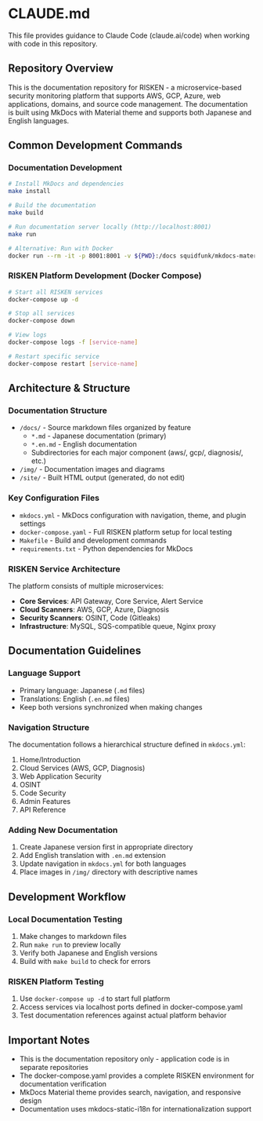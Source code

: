 # CLAUDE.md

This file provides guidance to Claude Code (claude.ai/code) when working with code in this repository.

## Repository Overview

This is the documentation repository for RISKEN - a microservice-based security monitoring platform that supports AWS, GCP, Azure, web applications, domains, and source code management. The documentation is built using MkDocs with Material theme and supports both Japanese and English languages.

## Common Development Commands

### Documentation Development
```bash
# Install MkDocs and dependencies
make install

# Build the documentation
make build

# Run documentation server locally (http://localhost:8001)
make run

# Alternative: Run with Docker
docker run --rm -it -p 8001:8001 -v ${PWD}:/docs squidfunk/mkdocs-material
```

### RISKEN Platform Development (Docker Compose)
```bash
# Start all RISKEN services
docker-compose up -d

# Stop all services
docker-compose down

# View logs
docker-compose logs -f [service-name]

# Restart specific service
docker-compose restart [service-name]
```

## Architecture & Structure

### Documentation Structure
- `/docs/` - Source markdown files organized by feature
  - `*.md` - Japanese documentation (primary)
  - `*.en.md` - English documentation
  - Subdirectories for each major component (aws/, gcp/, diagnosis/, etc.)
- `/img/` - Documentation images and diagrams
- `/site/` - Built HTML output (generated, do not edit)

### Key Configuration Files
- `mkdocs.yml` - MkDocs configuration with navigation, theme, and plugin settings
- `docker-compose.yaml` - Full RISKEN platform setup for local testing
- `Makefile` - Build and development commands
- `requirements.txt` - Python dependencies for MkDocs

### RISKEN Service Architecture
The platform consists of multiple microservices:
- **Core Services**: API Gateway, Core Service, Alert Service
- **Cloud Scanners**: AWS, GCP, Azure, Diagnosis
- **Security Scanners**: OSINT, Code (Gitleaks)
- **Infrastructure**: MySQL, SQS-compatible queue, Nginx proxy

## Documentation Guidelines

### Language Support
- Primary language: Japanese (`.md` files)
- Translations: English (`.en.md` files)
- Keep both versions synchronized when making changes

### Navigation Structure
The documentation follows a hierarchical structure defined in `mkdocs.yml`:
1. Home/Introduction
2. Cloud Services (AWS, GCP, Diagnosis)
3. Web Application Security
4. OSINT
5. Code Security
6. Admin Features
7. API Reference

### Adding New Documentation
1. Create Japanese version first in appropriate directory
2. Add English translation with `.en.md` extension
3. Update navigation in `mkdocs.yml` for both languages
4. Place images in `/img/` directory with descriptive names

## Development Workflow

### Local Documentation Testing
1. Make changes to markdown files
2. Run `make run` to preview locally
3. Verify both Japanese and English versions
4. Build with `make build` to check for errors

### RISKEN Platform Testing
1. Use `docker-compose up -d` to start full platform
2. Access services via localhost ports defined in docker-compose.yaml
3. Test documentation references against actual platform behavior

## Important Notes

- This is the documentation repository only - application code is in separate repositories
- The docker-compose.yaml provides a complete RISKEN environment for documentation verification
- MkDocs Material theme provides search, navigation, and responsive design
- Documentation uses mkdocs-static-i18n for internationalization support
